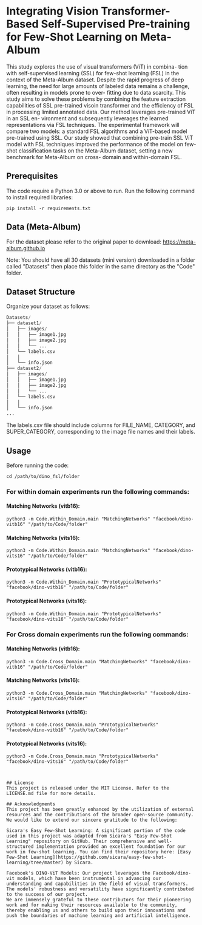 # Integrating Vision Transformer-Based Self-Supervised Pre-training for Few-Shot Learning on Meta-Album

This study explores the use of visual transformers (ViT) in combina- tion with self-supervised learning (SSL) for few-shot learning (FSL) in the context of the Meta-Album dataset. Despite the rapid progress of deep learning, the need for large amounts of labeled data remains a challenge, often resulting in models prone to over- fitting due to data scarcity. This study aims to solve these problems by combining the feature extraction capabilities of SSL pre-trained visoin transformer and the efficiency of FSL in processing limited annotated data. Our method leverages pre-trained ViT in an SSL en- vironment and subsequently leverages the learned representations via FSL techniques. The experimental framework will compare two models: a standard FSL algorithms and a ViT-based model pre-trained using SSL. Our study showed that combining pre-train SSL ViT model with FSL techniques improved the performance of the model on few-shot classification tasks on the Meta-Album dataset, setting a new benchmark for Meta-Album on cross- domain and within-domain FSL. 


## Prerequisites
The code require a Python 3.0 or above to run.
Run the following command to install required libraries:
```
pip install -r requirements.txt
```

## Data (Meta-Album) 

For the dataset please refer to the original paper to download: https://meta-album.github.io

Note: You should have all 30 datasets (mini version) downloaded in a folder called "Datasets" then place this folder in the same directory as the "Code" folder.

## Dataset Structure
Organize your dataset as follows:
```python
Datasets/
├── dataset1/
│   ├── images/
│   │   ├── image1.jpg
│   │   ├── image2.jpg
│   │   └── ...
│   └── labels.csv
│   │
│   └── info.json
├── dataset2/
│   ├── images/
│   │   ├── image1.jpg
│   │   ├── image2.jpg
│   │   └── ...
│   └── labels.csv
│   │
│   └── info.json
...
```
The labels.csv file should include columns for FILE_NAME, CATEGORY, and SUPER_CATEGORY, corresponding to the image file names and their labels.

## Usage
Before running the code:
```
cd /path/to/dino_fsl/folder
```
### For within domain experiments run the following commands:

#### Matching Networks (vitb16):
```
python3 -m Code.Within_Domain.main "MatchingNetworks" "facebook/dino-vitb16" "/path/to/Code/folder"

```
#### Matching Networks (vits16):
```
python3 -m Code.Within_Domain.main "MatchingNetworks" "facebook/dino-vits16" "/path/to/Code/folder"

```
#### Prototypical Networks (vitb16):
```
python3 -m Code.Within_Domain.main "PrototypicalNetworks" "facebook/dino-vitb16" "/path/to/Code/folder"

```

#### Prototypical Networks (vits16):
```
python3 -m Code.Within_Domain.main "PrototypicalNetworks" "facebook/dino-vits16" "/path/to/Code/folder"

```
### For Cross domain experiments run the following commands:

#### Matching Networks (vitb16):
```
python3 -m Code.Cross_Domain.main "MatchingNetworks" "facebook/dino-vitb16" "/path/to/Code/folder"

```
#### Matching Networks (vits16):
```
python3 -m Code.Cross_Domain.main "MatchingNetworks" "facebook/dino-vits16" "/path/to/Code/folder"

```
#### Prototypical Networks (vitb16):
```
python3 -m Code.Cross_Domain.main "PrototypicalNetworks" "facebook/dino-vitb16" "/path/to/Code/folder"

```

#### Prototypical Networks (vits16):
```
python3 -m Code.Cross_Domain.main "PrototypicalNetworks" "facebook/dino-vits16" "/path/to/Code/folder"



## License
This project is released under the MIT License. Refer to the LICENSE.md file for more details.

## Acknowledgments
This project has been greatly enhanced by the utilization of external resources and the contributions of the broader open-source community. We would like to extend our sincere gratitude to the following:

Sicara's Easy Few-Shot Learning: A significant portion of the code used in this project was adapted from Sicara's "Easy Few-Shot Learning" repository on GitHub. Their comprehensive and well-structured implementation provided an excellent foundation for our work in few-shot learning. You can find their repository here: [Easy Few-Shot Learning](https://github.com/sicara/easy-few-shot-learning/tree/master) by Sicara.

Facebook's DINO-ViT Models: Our project leverages the Facebook/dino-vit models, which have been instrumental in advancing our understanding and capabilities in the field of visual transformers. The models' robustness and versatility have significantly contributed to the success of our project.
We are immensely grateful to these contributors for their pioneering work and for making their resources available to the community, thereby enabling us and others to build upon their innovations and push the boundaries of machine learning and artificial intelligence.
